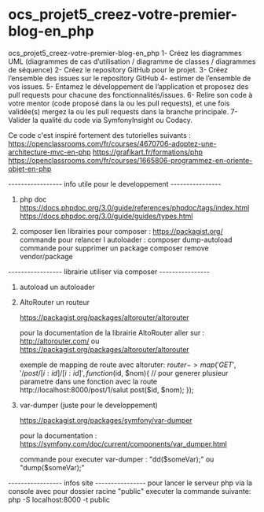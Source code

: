 # ocs_projet5_creez-votre-premier-blog-en_php
ocs_projet5_creez-votre-premier-blog-en_php
1- Créez les diagrammes UML (diagrammes de cas d’utilisation / diagramme de classes /  diagrammes de séquence)
2- Créez le repository GitHub pour le projet.
3- Créez l’ensemble des issues sur le repository GitHub
4- estimer de l’ensemble de vos issues.
5- Entamez le développement de l’application et proposez des pull requests pour chacune des fonctionnalités/issues.
6- Relire son code à votre mentor (code proposé dans la ou les pull requests), et une fois validée(s) mergez la ou les pull requests dans la branche principale.
7- Valider la qualité du code via SymfonyInsight ou Codacy.


Ce code c'est inspiré fortement des tutorielles suivants :
    https://openclassrooms.com/fr/courses/4670706-adoptez-une-architecture-mvc-en-php
    https://grafikart.fr/formations/php
    https://openclassrooms.com/fr/courses/1665806-programmez-en-oriente-objet-en-php

----------------- info utile pour le developpement ----------------
1) php doc 
    https://docs.phpdoc.org/3.0/guide/references/phpdoc/tags/index.html
    https://docs.phpdoc.org/3.0/guide/guides/types.html

2) composer
    lien librairies pour composer : https://packagist.org/
    commande pour relancer l autoloader : composer dump-autoload
    commande pour supprimer un package composer remove vendor/package

----------------- librairie utiliser via composer ----------------
1) autoload
    un autoloader

2) AltoRouter
    un routeur

    https://packagist.org/packages/altorouter/altorouter

    pour la documentation de la librairie AltoRouter aller sur : http://altorouter.com/ ou https://packagist.org/packages/altorouter/altorouter

    exemple de mapping de route avec altoruter:
        $router->map('GET', '/post/[i:id]/[i:id]', function ($id, $nom){  // pour generer plusieur parametre dans une fonction avec la route http://localhost:8000/post/1/salut
            post($id, $nom);
        });

3) var-dumper (juste pour le developpement)

    https://packagist.org/packages/symfony/var-dumper

    pour la documentation : https://symfony.com/doc/current/components/var_dumper.html

    commande pour executer var-dumper : "dd($someVar);" ou "dump($someVar);"

----------------- infos site ----------------
pour lancer le serveur php via la console avec pour dossier racine "public" executer la commande suivante:
    php -S localhost:8000 -t public

